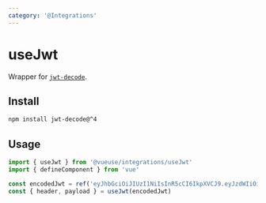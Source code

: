 ```yaml
---
category: '@Integrations'
---
```


# useJwt

Wrapper for [`jwt-decode`](https://github.com/auth0/jwt-decode).

## Install

```bash
npm install jwt-decode@^4
```

## Usage

```ts
import { useJwt } from '@vueuse/integrations/useJwt'
import { defineComponent } from 'vue'

const encodedJwt = ref('eyJhbGciOiJIUzI1NiIsInR5cCI6IkpXVCJ9.eyJzdWIiOiIxMjM0NTY3ODkwIiwiaWF0IjoxNTE2MjM5MDIyfQ.L8i6g3PfcHlioHCCPURC9pmXT7gdJpx3kOoyAfNUwCc')
const { header, payload } = useJwt(encodedJwt)
```
